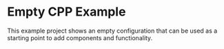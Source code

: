 # Empty CPP Example
This example project shows an empty configuration that can be used as a starting point to add components and functionality.